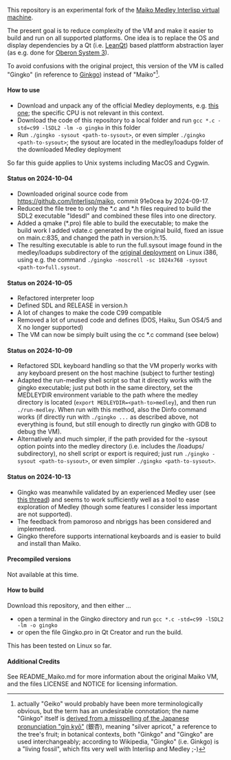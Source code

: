 This repository is an experimental fork of the [Maiko Medley Interlisp virtual machine](https://github.com/Interlisp/maiko).

The present goal is to reduce complexity of the VM and make it easier to build and run on all supported platforms. 
One idea is to replace the OS and display dependencies by a Qt (i.e. [LeanQt](https://github.com/rochus-keller/LeanQt/)) 
based plattform abstraction layer (as e.g. done for [Oberon System 3](https://github.com/rochus-keller/OberonSystem3)).

To avoid confusions with the original project, this version of the VM is called "Gingko" (in reference to [Ginkgo](https://en.wikipedia.org/wiki/Ginkgo)) instead of "Maiko"[^1].

#### How to use

- Download and unpack any of the official Medley deployments, e.g. [this one](https://github.com/Interlisp/medley/releases/download/medley-240926-e1989850/medley-full-linux-x86_64-240926-e1989850_240513-4becc6ad.tgz); the specific CPU is not relevant in this context.
- Download the code of this repository to a local folder and run `gcc *.c -std=c99 -lSDL2 -lm -o gingko` in this folder
- Run `./gingko -sysout <path-to-sysout>`, or even simpler `./gingko <path-to-sysout>`; the sysout are located in the medley/loadups folder of the downloaded Medley deployment

So far this guide applies to Unix systems including MacOS and Cygwin.

#### Status on 2024-10-04

- Downloaded original source code from https://github.com/Interlisp/maiko, commit 91e0cea by 2024-09-17.
- Reduced the file tree to only the *.c and *.h files required to build the SDL2 executable "ldesdl" and combined these files into one directory.
- Added a qmake (*.pro) file able to build the executable; to make the build work I added vdate.c generated by the original build, fixed an issue on main.c:835, and changed the path in version.h:15.
- The resulting executable is able to run the full.sysout image found in the medley/loadups subdirectory of the [original deployment](github.com/.../medley-full-linux-x86_64-240926-e1989850_240513-4becc6ad.tgz) on Linux i386, using e.g. the command `./gingko -noscroll -sc 1024x768 -sysout <path-to>full.sysout`.

#### Status on 2024-10-05

- Refactored interpreter loop
- Defined SDL and RELEASE in version.h
- A lot of changes to make the code C99 compatible
- Removed a lot of unused code and defines (DOS, Haiku, Sun OS4/5 and X no longer supported)
- The VM can now be simply built using the cc *.c command (see below)

#### Status on 2024-10-09

- Refactored SDL keyboard handling so that the VM properly works with any keyboard present on the host machine (subject to further testing)
- Adapted the run-medley shell script so that it directly works with the gingko executable; just put both in the same directory, set the MEDLEYDIR environment variable to the path where the medley directory is located (`export MEDLEYDIR=<path-to>medley`), and then run `./run-medley`. When run with this method, also the Dinfo command works (if directly run with `./gingko ...` as described above, not everything is found, but still enough to directly run gingko with GDB to debug the VM).
- Alternatively and much simpler, if the path provided for the -sysout option points into the medley directory (i.e. includes the /loadups/ subdirectory), no shell script or export is required; just run `./gingko -sysout <path-to-sysout>`, or even simpler `./gingko <path-to-sysout>`.

#### Status on 2024-10-13

- Gingko was meanwhile validated by an experienced Medley user (see [this thread](https://github.com/Interlisp/medley/issues/1780#issuecomment-2408907215)) and seems to work sufficiently well as a tool to ease exploration of Medley (though some features I consider less important are not supported).
- The feedback from pamoroso and nbriggs has been considered and implemented.
- Gingko therefore supports international keyboards and is easier to build and install than Maiko.

#### Precompiled versions

Not available at this time.

#### How to build

Download this repository, and then either ...

- open a terminal in the Gingko directory and run `gcc *.c -std=c99 -lSDL2 -lm -o gingko`
- or open the file Gingko.pro in Qt Creator and run the build. 

This has been tested on Linux so far.

#### Additional Credits

See README_Maiko.md for more information about the original Maiko VM, and the files LICENSE and NOTICE for 
licensing information.


[^1]: actually "Geiko" would probably have been more terminologically obvious, but the term has an undesirable connotation; the name "Ginkgo" itself is [derived from a misspelling of the Japanese pronunciation "gin kyō"](https://en.wikipedia.org/wiki/Ginkgo_biloba#Etymology) (銀杏), meaning "silver apricot," a reference to the tree's fruit; in botanical contexts, both "Ginkgo" and "Gingko" are used interchangeably; according to Wikipedia, "Gingko" (i.e. Ginkgo) is a "living fossil", which fits very well with Interlisp and Medley ;-)


